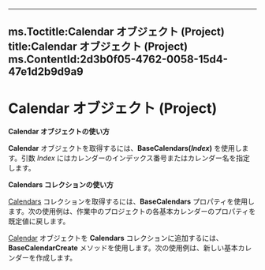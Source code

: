 
---
ms.Toctitle:Calendar オブジェクト (Project)
title:Calendar オブジェクト (Project)
ms.ContentId:2d3b0f05-4762-0058-15d4-47e1d2b9d9a9
---
# Calendar オブジェクト (Project)





**Calendar オブジェクトの使い方**



**Calendar** オブジェクトを取得するには、**BaseCalendars(***Index***)** を使用します。引数 *Index* にはカレンダーのインデックス番号またはカレンダー名を指定します。



**Calendars コレクションの使い方**



[Calendars](fb7f55f6-6618-fb82-dae1-320953bcf79d.md) コレクションを取得するには、**BaseCalendars** プロパティを使用します。次の使用例は、作業中のプロジェクトの各基本カレンダーのプロパティを既定値に戻します。



[Calendar](c9c92dff-255a-041b-c18d-49d6d75884e3.md) オブジェクトを **Calendars** コレクションに追加するには、**BaseCalendarCreate** メソッドを使用します。次の使用例は、新しい基本カレンダーを作成します。




